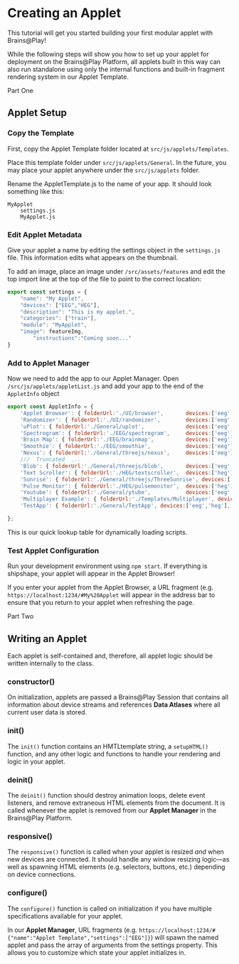 # Creating an Applet

This tutorial will get you started building your first modular applet with Brains@Play! 

While the following steps will show you how to set up your applet for deployment on the Brains@Play Platform, all applets built in this way can also run standalone using only the internal functions and built-in fragment rendering system in our Applet Template. 

<div class="brainsatplay-tutorial-subheader">
<p>Part One</p>
<h2>Applet Setup</h2>
</div>

### Copy the Template
First, copy the Applet Template folder located at `src/js/applets/Templates`.

Place this template folder under `src/js/applets/General`. In the future, you may place your applet anywhere under the `src/js/applets` folder. 

Rename the AppletTemplate.js to the name of your app. It should look something like this:
```
MyApplet
    settings.js
    MyApplet.js
```

### Edit Applet Metadata
Give your applet a name by editing the settings object in the `settings.js` file. This information edits what appears on the thumbnail.

To add an image, place an image under `/src/assets/features` and edit the top import line at the top of the file to point to the correct location:


```js
export const settings = {
    "name": "My Applet",
    "devices": ["EEG","HEG"],
    "description": "This is my applet.",
    "categories": ["train"],
    "module": "MyApplet",
    "image": featureImg,
		"instructions":"Coming soon..."
}
```

### Add to Applet Manager
Now we need to add the app to our Applet Manager. Open `/src/js/applets/appletList.js` and add your app to the end of the `AppletInfo` object

```js
export const AppletInfo = {
    'Applet Browser': { folderUrl:'./UI/browser',       devices:['eeg','heg'],     categories:['UI']},
    'Randomizer': { folderUrl:'./UI/randomizer',        devices:['eeg','heg'],     categories:['UI']},
    'uPlot': { folderUrl:'./General/uplot',             devices:['eeg','heg'],     categories:['data']},
    'Spectrogram': { folderUrl:'./EEG/spectrogram',     devices:['eeg'],           categories:['data']},
    'Brain Map': { folderUrl:'./EEG/brainmap',          devices:['eeg'],           categories:['data']},
    'Smoothie': { folderUrl:'./EEG/smoothie',           devices:['eeg'],           categories:['data']},
    'Nexus': { folderUrl:'./General/threejs/nexus',     devices:['eeg'],           categories:['multiplayer','feedback']},
    ///  Truncated  ...
    'Blob': { folderUrl:'./General/threejs/blob',       devices:['eeg','heg'],           categories:
    'Text Scroller': { folderUrl:'./HEG/textscroller',  devices:['heg'],           categories:['feedback'] },
    'Sunrise': { folderUrl:'./General/threejs/ThreeSunrise', devices:['heg'],      categories:['feedback'] },
    'Pulse Monitor': { folderUrl:'./HEG/pulsemonitor',  devices:['heg'],           categories:['data'] },
    'Youtube': { folderUrl:'./General/ytube',           devices:['eeg','heg'],     categories:['feedback'] },
    'Multiplayer Example': { folderUrl:'./Templates/Multiplayer', devices:['eeg','heg'], categories:['multiplayer','feedback'] },
    'TestApp': { folderUrl:'./General/TestApp', devices:['eeg','heg'], categories:['feedback'] },

};
```

This is our quick lookup table for dynamically loading scripts.

### Test Applet Configuration
Run your development environment using `npm start`. If everything is shipshape, your applet will appear in the Applet Browser! 

If you enter your applet from the Applet Browser, a URL fragment (e.g. `https://localhost:1234/#My%20Applet` will appear in the address bar to ensure that you return to your applet when refreshing the page.

<div class="brainsatplay-tutorial-subheader">
<p>Part Two</p>
<h2>Writing an Applet</h2>
</div>

Each applet is self-contained and, therefore, all applet logic should be written internally to the class. 

### constructor()
On initialization, applets are passed a Brains@Play Session that contains all information about device streams and references **Data Atlases** where all current user data is stored.

### init()
The `init()` function contains an HMTLtemplate string, a `setupHTML()` function, and any other logic and functions to handle your rendering and logic in your applet. 

### deinit()
The `deinit()` function should destroy animation loops, delete event listeners, and remove extraneous HTML elements from the document. It is called whenever the applet is removed from our **Applet Manager** in the Brains@Play Platform.

### responsive()
The `responsive()` function is called when your applet is resized *and* when new devices are connected. It should handle any window resizing logic—as well as spawning HTML elements (e.g. selectors, buttons, etc.) depending on device connections.

### configure()
The `configure()` function is called on initialization if you have multiple specifications available for your applet. 

In our **Applet Manager**, URL fragments (e.g. `https://localhost:1234/#{"name":"Applet Template","settings":["EEG"]}`) will spawn the named applet and pass the array of arguments from the settings property. This allows you to customize which state your applet initializes in. 